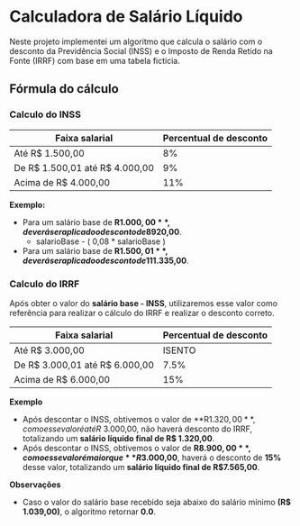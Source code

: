 # Calculadora de Salário Líquido

Neste projeto implementei um algoritmo que calcula o salário com o desconto da Previdência Social (INSS) e o Imposto de Renda Retido na Fonte (IRRF) com base em uma tabela fictícia.

## Fórmula do cálculo

### Calculo do INSS

| Faixa salarial  |  Percentual de desconto  |
| --- | --- |
|  Até R$ 1.500,00 | 8% |
|  De R$ 1.500,01 até R$ 4.000,00 | 9% |
|  Acima de R$ 4.000,00 |  11% |

**Exemplo:**
- Para um salário base de **R$1.000,00**, deverá ser aplicado o desconto de 8% resultando em valores líquidos de  **R$920,00**.
    - salarioBase - ( 0,08 * salarioBase )
- Para um salário base de **R$1.500,01**, deverá ser aplicado o desconto de 11% resultando em valores líquidos de **R$1.335,00**.

### Calculo do IRRF

Após obter o valor do **salário base - INSS**, utilizaremos esse valor como referência para realizar o cálculo do IRRF e realizar o desconto correto.

| Faixa salarial  |  Percentual de desconto  |
| --- | --- |
|  Até R$ 3.000,00 | ISENTO |
|  De R$ 3.000,01 até R$ 6.000,00 | 7.5% |
|  Acima de R$ 6.000,00 |  15% |

**Exemplo**

- Após descontar o INSS, obtivemos o valor de **R$1.320,00**, como esse valor é até R$ 3.000,00, não haverá desconto do IRRF, totalizando um **salário líquido final de R$ 1.320,00**.
- Após descontar o INSS, obtivemos o valor de **R$8.900,00**, como esse valor é maior que **R$3.000,00**, haverá o desconto de **15%** desse valor, totalizando um **salário líquido final de R$7.565,00**. 

**Observações**
- Caso o valor do salário base recebido seja abaixo do salário mínimo **(R$ 1.039,00)**, o algoritmo retornar **0.0**.